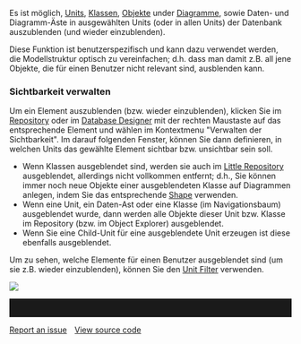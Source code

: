 

Es ist möglich, [Units](unit-de), [Klassen](klasse), [Objekte](objekt)
under [Diagramme](diagramm), sowie Daten- und Diagramm-Äste in
ausgewählten Units (oder in allen Units) der Datenbank auszublenden (und
wieder einzublenden).

Diese Funktion ist benutzerspezifisch und kann dazu verwendet werden,
die Modellstruktur optisch zu vereinfachen; d.h. dass man damit z.B. all
jene Objekte, die für einen Benutzer nicht relevant sind, ausblenden
kann.

### Sichtbarkeit verwalten

Um ein Element auszublenden (bzw. wieder einzublenden), klicken Sie im
[Repository](repository) oder im [Database Designer](database-designer-de)
mit der rechten Maustaste auf das entsprechende Element und wählen im
Kontextmenu "Verwalten der Sichtbarkeit". Im darauf folgenden Fenster,
können Sie dann definieren, in welchen Units das gewählte Element
sichtbar bzw. unsichtbar sein soll.

-   Wenn Klassen ausgeblendet sind, werden sie auch im [Little
    Repository](graphical-visio-modeler-de)
    ausgeblendet, allerdings nicht vollkommen entfernt; d.h., Sie können
    immer noch neue Objekte einer ausgeblendeten Klasse auf Diagrammen
    anlegen, indem Sie das entsprechende
    [Shape](shapes-stencils-und-templates-de) verwenden.
-   Wenn eine Unit, ein Daten-Ast oder eine Klasse (im Navigationsbaum)
    ausgeblendet wurde, dann werden alle Objekte dieser Unit bzw. Klasse
    im Repository (bzw. im Object Explorer) ausgeblendet.
-   Wenn Sie eine Child-Unit für eine ausgeblendete Unit erzeugen ist
    diese ebenfalls ausgeblendet.

Um zu sehen, welche Elemente für einen Benutzer ausgeblendet sind (um
sie z.B. wieder einzublenden), können Sie den [Unit
Filter](suchen-und-filtern) verwenden.

![](//images.ctfassets.net/utx1h0gfm1om/389vZFilTGCOsKCemKMaSU/786ac25a03ca32cd98b56ff371fddf6f/1018014.png)


<hr style="padding-top:2rem" />
<a href="https://github.com/process4/docs/issues" target="_blank" class="bgw btn btn-primary btn-lg shadow-sm">Report an issue</a>
<a href="https://github.com/process4/docs" target="_blank" class="bgw btn btn-primary btn-lg shadow-sm" style="margin-left:10px;">View source code</a>